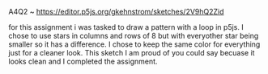 A4Q2 ~ https://editor.p5js.org/gkehnstrom/sketches/2V9hQ2Zid

for this assignment i was tasked to draw a pattern with a loop in p5js. I chose to use stars in columns and rows of 8 but with everyother star being smaller so it has a difference. I chose to keep the same color for everything just for a cleaner look. This sketch I am proud of you could say becuase it looks clean and I completed the assignment.
